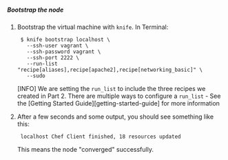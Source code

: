 ##### Bootstrap the node
1. Bootstrap the virtual machine with `knife`. In Terminal:

        $ knife bootstrap localhost \
          --ssh-user vagrant \
          --ssh-password vagrant \
          --ssh-port 2222 \
          --run-list "recipe[aliases],recipe[apache2],recipe[networking_basic]" \
          --sudo

    [INFO] We are setting the `run_list` to include the three recipes we created in Part 2. There are multiple ways to configure a `run_list` - See the [Getting Started Guide][getting-started-guide] for more information

1. After a few seconds and some output, you should see something like this:

        localhost Chef Client finished, 18 resources updated

    This means the node "converged" successfully.
